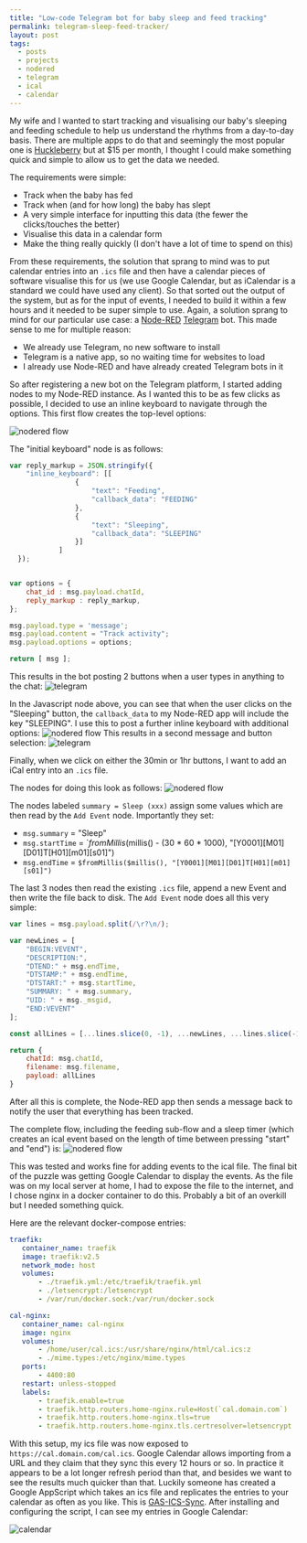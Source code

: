 ```yaml
---
title: "Low-code Telegram bot for baby sleep and feed tracking"
permalink: telegram-sleep-feed-tracker/
layout: post
tags: 
  - posts
  - projects
  - nodered
  - telegram
  - ical
  - calendar
---
```


My wife and I wanted to start tracking and visualising our baby's sleeping and feeding schedule to help us understand the rhythms from a day-to-day basis. There are multiple apps to do that and seemingly the most popular one is [Huckleberry](https://play.google.com/store/apps/details?id=com.huckleberry_labs.app&hl=en_GB&gl=US) but at $15 per month, I thought I could make something quick and simple to allow us to get the data we needed. 

The requirements were simple:
* Track when the baby has fed
* Track when (and for how long) the baby has slept
* A very simple interface for inputting this data (the fewer the clicks/touches the better)
* Visualise this data in a calendar form
* Make the thing really quickly (I don't have a lot of time to spend on this)

From these requirements, the solution that sprang to mind was to put calendar entries into an `.ics` file and then have a calendar pieces of software visualise this for us (we use Google Calendar, but as iCalendar is a standard we could have used any client). So that sorted out the output of the system, but as for the input of events, I needed to build it within a few hours and it needed to be super simple to use. Again, a solution sprang to mind for our particular use case: a [Node-RED](https://nodered.org/) [Telegram](https://telegram.org/) bot. This made sense to me for multiple reason:
* We already use Telegram, no new software to install
* Telegram is a native app, so no waiting time for websites to load
* I already use Node-RED and have already created Telegram bots in it

So after registering a new bot on the Telegram platform, I started adding nodes to my Node-RED instance. As I wanted this to be as few clicks as possible, I decided to use an inline keyboard to navigate through the options. This first flow creates the top-level options:

![nodered flow](../assets/hometracker/nodered.png)

The "initial keyboard" node is as follows:
```javascript
var reply_markup = JSON.stringify({
    "inline_keyboard": [[
                {
                    "text": "Feeding",
                    "callback_data": "FEEDING"
                }, 
                {
                    "text": "Sleeping",
                    "callback_data": "SLEEPING"
                }]
            ]
  });


var options = {
    chat_id : msg.payload.chatId,
    reply_markup : reply_markup,
};

msg.payload.type = 'message';
msg.payload.content = "Track activity";
msg.payload.options = options;

return [ msg ];
```

This results in the bot posting 2 buttons when a user types in anything to the chat:
![telegram](../assets/hometracker/telegram.png)

In the Javascript node above, you can see that when the user clicks on the "Sleeping" button, the `callback_data` to my Node-RED app will include the key "SLEEPING". I use this to post a further inline keyboard with additional options:
![nodered flow](../assets/hometracker/nodered2.png)
This results in a second message and button selection:
![telegram](../assets/hometracker/telegram2.png)

Finally, when we click on either the 30min or 1hr buttons, I want to add an iCal entry into an `.ics` file. 

The nodes for doing this look as follows:
![nodered flow](../assets/hometracker/nodered3.png)

The nodes labeled `summary = Sleep (xxx)` assign some values which are then read by the `Add Event` node. Importantly they set:
* `msg.summary` = "Sleep"
* `msg.startTime` = `$fromMillis($millis() - (30 * 60 * 1000), "[Y0001][M01][D01]T[H01][m01][s01]")
* `msg.endTime` = `$fromMillis($millis(), "[Y0001][M01][D01]T[H01][m01][s01]")`

The last 3 nodes then read the existing `.ics` file, append a new Event and then write the file back to disk. The `Add Event` node does all this very simple:
```javascript
var lines = msg.payload.split(/\r?\n/);

var newLines = [
    "BEGIN:VEVENT",
    "DESCRIPTION:",
    "DTEND:" + msg.endTime,
    "DTSTAMP:" + msg.endTime,
    "DTSTART:" + msg.startTime,
    "SUMMARY: " + msg.summary,
    "UID: " + msg._msgid,
    "END:VEVENT"
];

const allLines = [...lines.slice(0, -1), ...newLines, ...lines.slice(-1)].join(`\r\n`);

return {
    chatId: msg.chatId,
    filename: msg.filename,
    payload: allLines
}
```

 After all this is complete, the Node-RED app then sends a message back to notify the user that everything has been tracked.

 The complete flow, including the feeding sub-flow and a sleep timer (which creates an ical event based on the length of time between pressing "start" and "end") is:
 ![nodered flow](../assets/hometracker/nodered4.png)

 This was tested and works fine for adding events to the ical file. The final bit of the puzzle was getting Google Calendar to display the events. As the file was on my local server at home, I had to expose the file to the internet, and I chose nginx in a docker container to do this. Probably a bit of an overkill but I needed something quick.

 Here are the relevant docker-compose entries:
 ```yaml
traefik:
	container_name: traefik
	image: traefik:v2.5
	network_mode: host
	volumes:
		- ./traefik.yml:/etc/traefik/traefik.yml
		- ./letsencrypt:/letsencrypt
		- /var/run/docker.sock:/var/run/docker.sock

cal-nginx:
	container_name: cal-nginx
	image: nginx
	volumes:
		- /home/user/cal.ics:/usr/share/nginx/html/cal.ics:z
		- ./mime.types:/etc/nginx/mime.types
	ports:
		- 4400:80
	restart: unless-stopped
	labels:
		- traefik.enable=true
		- traefik.http.routers.home-nginx.rule=Host(`cal.domain.com`)
		- traefik.http.routers.home-nginx.tls=true
		- traefik.http.routers.home-nginx.tls.certresolver=letsencrypt
```

With this setup, my ics file was now exposed to `https://cal.domain.com/cal.ics`. Google Calendar allows importing from a URL and they claim that they sync this every 12 hours or so. In practice it appears to be a lot longer refresh period than that, and besides we want to see the results much quicker than that. Luckily someone has created a Google AppScript which takes an ics file and replicates the entries to your calendar as often as you like. This is [GAS-ICS-Sync](https://github.com/derekantrican/GAS-ICS-Sync). After installing and configuring the script, I can see my entries in Google Calendar:

![calendar](../assets/hometracker/calendar.jpg)